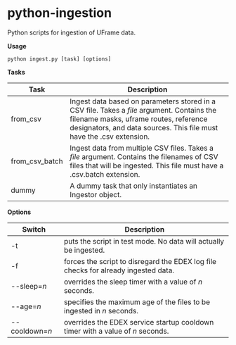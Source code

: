 # python-ingestion
Python scripts for ingestion of UFrame data.

**Usage**

    python ingest.py [task] [options]

**Tasks**

| Task           | Description |
| -------------- | ----------- |
| from_csv       | Ingest data based on parameters stored in a CSV file. Takes a *file* argument. Contains the filename masks, uframe routes, reference designators, and data sources. This file must have the .csv extension. |
| from_csv_batch | Ingest data from multiple CSV files. Takes a *file* argument. Contains the filenames of CSV files that will be ingested. This file must have a .csv.batch extension.|
| dummy          | A dummy task that only instantiates an Ingestor object. |

**Options**

| Switch          | Description |
| --------------- | ----------- |
| -t              | puts the script in test mode. No data will actually be ingested.|
| -f              | forces the script to disregard the EDEX log file checks for already ingested data. |
| --sleep=*n*     | overrides the sleep timer with a value of *n* seconds. |
| --age=*n*       | specifies the maximum age of the files to be ingested in *n* seconds. |
| --cooldown=*n*  | overrides the EDEX service startup cooldown timer with a value of *n* seconds. |
